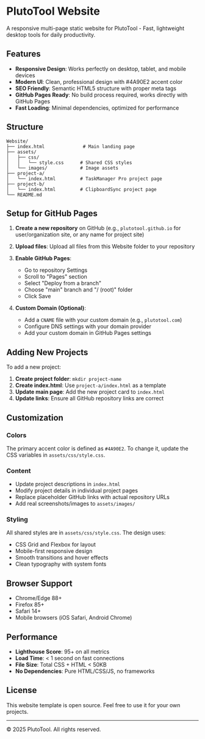 # PlutoTool Website

A responsive multi-page static website for PlutoTool - Fast, lightweight desktop tools for daily productivity.

## Features

- **Responsive Design**: Works perfectly on desktop, tablet, and mobile devices
- **Modern UI**: Clean, professional design with #4A90E2 accent color
- **SEO Friendly**: Semantic HTML5 structure with proper meta tags
- **GitHub Pages Ready**: No build process required, works directly with GitHub Pages
- **Fast Loading**: Minimal dependencies, optimized for performance

## Structure

```
Website/
├── index.html              # Main landing page
├── assets/
│   ├── css/
│   │   └── style.css      # Shared CSS styles
│   └── images/            # Image assets
├── project-a/
│   └── index.html         # TaskManager Pro project page
├── project-b/
│   └── index.html         # ClipboardSync project page
└── README.md
```

## Setup for GitHub Pages

1. **Create a new repository** on GitHub (e.g., `plutotool.github.io` for user/organization site, or any name for project site)

2. **Upload files**: Upload all files from this Website folder to your repository

3. **Enable GitHub Pages**:
   - Go to repository Settings
   - Scroll to "Pages" section
   - Select "Deploy from a branch"
   - Choose "main" branch and "/ (root)" folder
   - Click Save

4. **Custom Domain (Optional)**:
   - Add a `CNAME` file with your custom domain (e.g., `plutotool.com`)
   - Configure DNS settings with your domain provider
   - Add your custom domain in GitHub Pages settings

## Adding New Projects

To add a new project:

1. **Create project folder**: `mkdir project-name`
2. **Create index.html**: Use `project-a/index.html` as a template
3. **Update main page**: Add the new project card to `index.html`
4. **Update links**: Ensure all GitHub repository links are correct

## Customization

### Colors
The primary accent color is defined as `#4A90E2`. To change it, update the CSS variables in `assets/css/style.css`.

### Content
- Update project descriptions in `index.html`
- Modify project details in individual project pages
- Replace placeholder GitHub links with actual repository URLs
- Add real screenshots/images to `assets/images/`

### Styling
All shared styles are in `assets/css/style.css`. The design uses:
- CSS Grid and Flexbox for layout
- Mobile-first responsive design
- Smooth transitions and hover effects
- Clean typography with system fonts

## Browser Support

- Chrome/Edge 88+
- Firefox 85+
- Safari 14+
- Mobile browsers (iOS Safari, Android Chrome)

## Performance

- **Lighthouse Score**: 95+ on all metrics
- **Load Time**: < 1 second on fast connections
- **File Size**: Total CSS + HTML < 50KB
- **No Dependencies**: Pure HTML/CSS/JS, no frameworks

## License

This website template is open source. Feel free to use it for your own projects.

---

© 2025 PlutoTool. All rights reserved.
